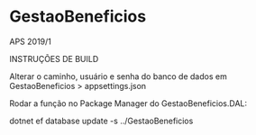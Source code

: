 # GestaoBeneficios
APS 2019/1

INSTRUÇÕES DE BUILD

Alterar o caminho, usuário e senha do banco de dados em GestaoBeneficios > appsettings.json


Rodar a função no Package Manager do GestaoBeneficios.DAL:

dotnet ef database update -s ../GestaoBeneficios 
